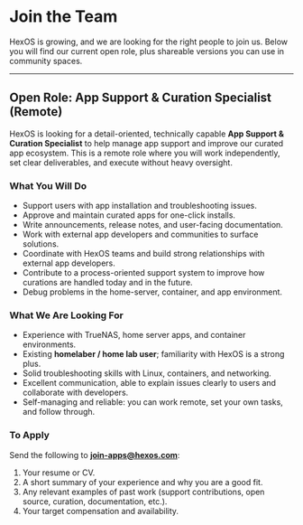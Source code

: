 # Join the Team

HexOS is growing, and we are looking for the right people to join us.
Below you will find our current open role, plus shareable versions you can use in community spaces.

---

## Open Role: App Support & Curation Specialist (Remote)

HexOS is looking for a detail-oriented, technically capable **App Support & Curation Specialist** to help manage app support and improve our curated app ecosystem. This is a remote role where you will work independently, set clear deliverables, and execute without heavy oversight.

### What You Will Do
- Support users with app installation and troubleshooting issues.
- Approve and maintain curated apps for one-click installs.
- Write announcements, release notes, and user-facing documentation.
- Work with external app developers and communities to surface solutions.
- Coordinate with HexOS teams and build strong relationships with external app developers.
- Contribute to a process-oriented support system to improve how curations are handled today and in the future.
- Debug problems in the home-server, container, and app environment.

### What We Are Looking For
- Experience with TrueNAS, home server apps, and container environments.
- Existing **homelaber / home lab user**; familiarity with HexOS is a strong plus.
- Solid troubleshooting skills with Linux, containers, and networking.
- Excellent communication, able to explain issues clearly to users and collaborate with developers.
- Self-managing and reliable: you can work remote, set your own tasks, and follow through.

### To Apply
Send the following to **join-apps@hexos.com**:
1. Your resume or CV.
2. A short summary of your experience and why you are a good fit.
3. Any relevant examples of past work (support contributions, open source, curation, documentation, etc.).
4. Your target compensation and availability.

